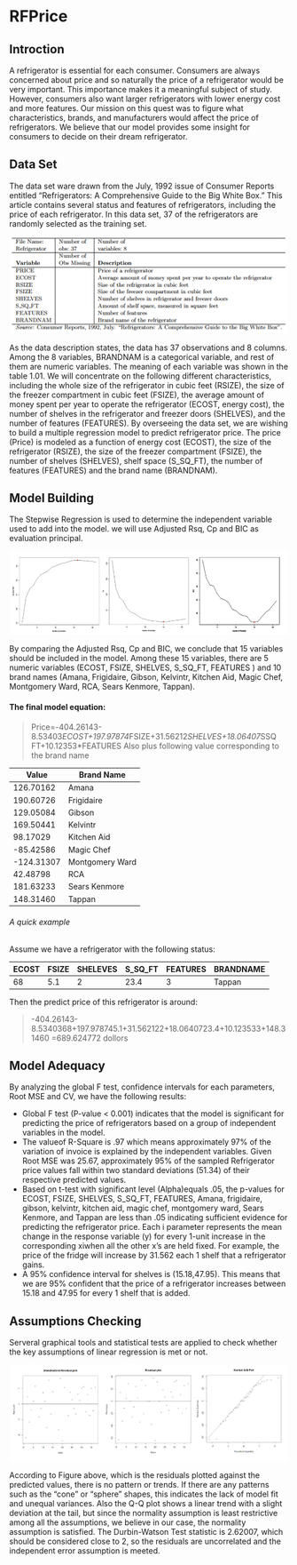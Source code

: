 # RFPrice
## Introction
A refrigerator is essential for each consumer. Consumers are always concerned about price and so naturally the price of a refrigerator would be very important.  This importance makes it a meaningful subject of study.  However, consumers also want larger refrigerators with lower energy cost and more features.  Our mission on this quest was to figure what characteristics, brands, and manufacturers would affect the price of refrigerators.  We believe that our model provides some insight for consumers to decide on their dream refrigerator.
##
## Data Set
The data set ware drawn from the July, 1992 issue of Consumer Reports entitled “Refrigerators: A Comprehensive Guide to the Big White Box.” This article contains several status and features of refrigerators, including the price of each refrigerator. In this data set, 37 of the refrigerators are randomly selected as the training set. 
<p align="center">
  <img src="https://github.com/Israfiliya/RFPrice/blob/master/pasted%20image%200.png">
</p>
As the data description states, the data has 37 observations and 8 columns. Among the 8 variables, BRANDNAM is a categorical variable, and rest of them are numeric variables. The meaning of each variable was shown in the table 1.01. We will concentrate on  the following different characteristics, including the whole size of the refrigerator in cubic feet (RSIZE), the size of the freezer compartment in cubic feet (FSIZE), the average amount of money spent per year to operate the refrigerator (ECOST, energy cost), the number of shelves in the refrigerator and freezer doors (SHELVES), and the number of features (FEATURES). 
By overseeing the data set, we are wishing to build a multiple regression model to predict refrigerator price. The price (Price) is modeled as a function of energy cost (ECOST), the size of the refrigerator (RSIZE), the size of the freezer compartment (FSIZE), the number of shelves (SHELVES), shelf space (S_SQ_FT), the number of features (FEATURES) and the brand name (BRANDNAM).

## Model Building
The Stepwise Regression is used to determine the independent variable used to add into the model. we will use Adjusted Rsq, Cp and BIC as evaluation principal.
<p align="center">
  <img src="https://github.com/Israfiliya/RFPrice/blob/master/vs-regression.jpg">
</p>
By comparing the Adjusted Rsq, Cp and BIC, we conclude that 15 variables should be included in the model. Among these 15 variables, there are 5 numeric variables (ECOST, FSIZE, SHELVES, S_SQ_FT, FEATURES ) and 10 brand names (Amana, Frigidaire, Gibson, Kelvintr, Kitchen Aid, Magic Chef, Montgomery Ward, RCA, Sears Kenmore, Tappan).

#### The final model equation:
> Price=-404.26143-8.53403*ECOST+197.97874*FSIZE+31.56212*SHELVES+18.06407*SSQ FT+10.12353*FEATURES
> Also plus following value corresponding to the brand name

|Value |Brand Name
|------|----------|
|126.70162 |Amana
|190.60726 |Frigidaire
|129.05084 |Gibson
|169.50441 |Kelvintr
|98.17029 |Kitchen Aid
|-85.42586 |Magic Chef
|-124.31307 |Montgomery Ward 
|42.48798 |RCA
|181.63233 |Sears Kenmore 
|148.31460 | Tappan|

###### A quick example
Assume we have a refrigerator with the following status:

|ECOST|FSIZE|SHELEVES|S_SQ_FT|FEATURES|BRANDNAME|
|-----|-----|--------|-------|--------|---------|
|68|5.1|2|23.4|3|Tappan|

Then the predict price of this refrigerator is around:
> -404.26143-8.5340368+197.978745.1+31.562122+18.0640723.4+10.123533+148.31460 
> =689.624772 dollors

## Model Adequacy
By analyzing the global F test, confidence intervals for each parameters, Root MSE and CV, we have the following results:
* Global F test (P-value < 0.001) indicates that the model is significant for predicting the price of refrigerators based on a group of independent variables in the model.
* The valueof R-Square is .97 which means approximately 97% of the variation of invoice is explained by the independent variables.  Given Root MSE was 25.67, approximately 95% of the sampled Refrigerator price values fall within two standard deviations (51.34) of their respective predicted values.
* Based on t-test with significant level  (Alpha)equals .05, the p-values for ECOST, FSIZE, SHELVES, S_SQ_FT, FEATURES, Amana, frigidaire, gibson, kelvintr, kitchen aid, magic chef, montgomery ward, Sears Kenmore, and Tappan  are less than .05 indicating sufficient evidence for predicting the refrigerator price.  Each i parameter  represents the mean change in the response variable (y) for every 1-unit increase in the corresponding  xiwhen all the other x’s are held fixed.  For example, the price of the fridge will increase by 31.562 each 1 shelf that a refrigerator gains.
* A 95% confidence interval for shelves is (15.18,47.95).  This means that we are 95% confident that the price of a refrigerator increases between 15.18 and 47.95 for every 1 shelf that is added.

## Assumptions Checking
Serveral graphical tools and statistical tests are applied to check whether the key assumptions of linear regression is met or not.
<p align="center">
  <img src="https://github.com/Israfiliya/RFPrice/blob/master/rs_qq-regression.jpg">
</p>
According to Figure above, which is the residuals plotted against the predicted values, there is no pattern or trends.  If there are any patterns such as the “cone” or “sphere” shapes, this indicates the lack of model fit and unequal variances. Also the Q-Q plot shows a linear trend with a slight deviation at the tail, but since the normality assumption is least restrictive among all the assumptions, we believe in our case, the normality assumption is satisfied. The Durbin-Watson Test statistic is 2.62007, which should be considered close to 2, so the residuals are uncorrelated and the independent error assumption is meeted.
